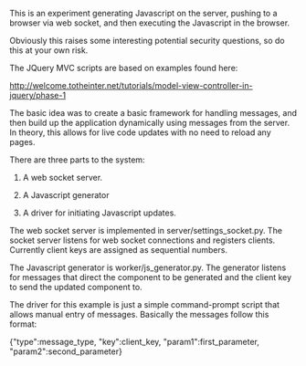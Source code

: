 This is an experiment generating Javascript on the server, pushing to a browser via web socket, and then executing the Javascript in the browser.

Obviously this raises some interesting potential security questions, so do this at your own risk.

The JQuery MVC scripts are based on examples found here:

http://welcome.totheinter.net/tutorials/model-view-controller-in-jquery/phase-1

The basic idea was to create a basic framework for handling messages, and then build up the application dynamically using messages from the server.
In theory, this allows for live code updates with no need to reload any pages.

There are three parts to the system:

1. A web socket server.

2. A Javascript generator

3. A driver for initiating Javascript updates.

The web socket server is implemented in server/settings_socket.py.  The socket server listens for web socket connections and registers clients.  Currently client keys are assigned as sequential numbers.

The Javascript generator is worker/js_generator.py.  The generator listens for messages that direct the component to be generated and the client key to send the updated component to.

The driver for this example is just a simple command-prompt script that allows manual entry of messages. Basically the messages follow this format:

{"type":message_type, "key":client_key, "param1":first_parameter, "param2":second_parameter}
